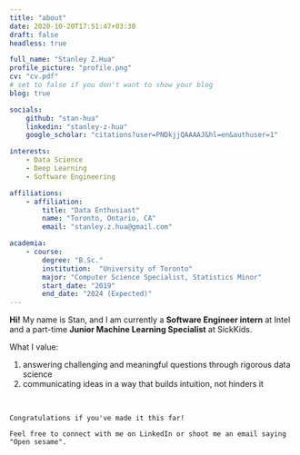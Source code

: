 ```yaml
---
title: "about"
date: 2020-10-20T17:51:47+03:30
draft: false
headless: true

full_name: "Stanley Z.Hua"
profile_picture: "profile.png"
cv: "cv.pdf"
# set to false if you don't want to show your blog
blog: true

socials:
    github: "stan-hua"
    linkedin: "stanley-z-hua"
    google_scholar: "citations?user=PNDkjjQAAAAJ&hl=en&authuser=1"

interests:
    - Data Science
    - Deep Learning
    - Software Engineering

affiliations:
    - affiliation:
        title: "Data Enthusiast"
        name: "Toronto, Ontario, CA"
        email: "stanley.z.hua@gmail.com"

academia:
    - course:
        degree: "B.Sc."
        institution:  "University of Toronto"
        major: "Computer Science Specialist, Statistics Minor"
        start_date: "2019"
        end_date: "2024 (Expected)"
---
```


**Hi!** My name is Stan, and I am currently a **Software Engineer intern** at Intel and a part-time **Junior Machine Learning Specialist** at SickKids.

What I value:
1. answering challenging and meaningful questions through rigorous data science
2. communicating ideas in a way that builds intuition, not hinders it


<br>

```
Congratulations if you've made it this far!

Feel free to connect with me on LinkedIn or shoot me an email saying "Open sesame".
```

<br>
